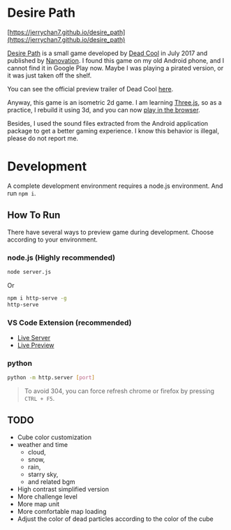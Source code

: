 # Desire Path

[https://jerrychan7.github.io/desire_path](https://jerrychan7.github.io/desire_path)



[Desire Path](https://apps.apple.com/us/app/desire-path/id1244158812) is a small game developed by [Dead Cool](https://www.appgremlin.com/) in July 2017 and published by [Nanovation](http://www.nanovationlabs.com/). I found this game on my old Android phone, and I cannot find it in Google Play now. Maybe I was playing a pirated version, or it was just taken off the shelf.

You can see the official preview trailer of Dead Cool [here](https://youtu.be/LNqkKSgMYLA).

Anyway, this game is an isometric 2d game. I am learning [Three.js](https://threejs.org/), so as a practice, I rebuild it using 3d, and you can now [play in the browser](https://jerrychan7.github.io/desire_path).

Besides, I used the sound files extracted from the Android application package to get a better gaming experience. I know this behavior is illegal, please do not report me.



# Development

A complete development environment requires a node.js environment.
And run `npm i`.

## How To Run

There have several ways to preview game during development. Choose according to your environment.

### node.js (Highly recommended)

```bash
node server.js
```

Or

```bash
npm i http-serve -g
http-serve
```

### VS Code Extension (recommended)

* [Live Server](https://marketplace.visualstudio.com/items?itemName=ritwickdey.LiveServer)
* [Live Preview](https://marketplace.visualstudio.com/items?itemName=ms-vscode.live-server)

### python

```bash
python -m http.server [port]
```

> To avoid 304, you can force refresh chrome or firefox by pressing `CTRL + F5`.



## TODO

* Cube color customization
* weather and time
    * cloud,
    * snow,
    * rain,
    * starry sky,
    * and related bgm
* High contrast simplified version
* More challenge level
* More map unit
* More comfortable map loading
* Adjust the color of dead particles according to the color of the cube
